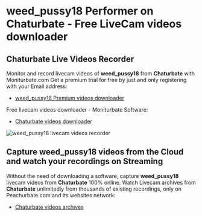 # weed_pussy18 Performer on Chaturbate - Free LiveCam videos downloader

## Chaturbate Live Videos Recorder

Monitor and record livecam videos of **weed_pussy18** from **Chaturbate** with Moniturbate.com
Get a premium trial for free by just and only registering with your Email address:
* [weed_pussy18 Premium videos downloader](https://moniturbate.com/request-demo-licence-key.html)

Free livecam videos downloader - Moniturbate Software:
* [Chaturbate videos downloader](https://moniturbate.com/moniturbate-download-software.html)

![weed_pussy18 livecam videos recorder](https://peachurnet.com/templates/moniturbate-software.png)


## Capture weed_pussy18 videos from the Cloud and watch your recordings on Streaming

Without the need of downloading a software, capture **weed_pussy18** livecam videos from **Chaturbate** 100% online.
Watch Livecam archives from **Chaturbate** unlimitedly from thousands of existing recordings, only on Peachurbate.com and its websites network:
* [Chaturbate videos archives](https://peachurnet.com/)
